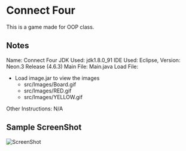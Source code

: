 # Connect Four

This is a game made for OOP class. <br>

## Notes

Name: Connect Four 
JDK Used: jdk1.8.0_91
IDE Used: Eclipse, Version: Neon.3 Release (4.6.3)
Main File: Main.java
Load File:
- Load image.jar to view the images
	- src/Images/Board.gif
	- src/Images/RED.gif
	- src/Images/YELLOW.gif

Other Instructions: N/A <br>

## Sample ScreenShot
![ScreenShot](../master/ConnectFour/Connect_Four_Demo.jpg)
